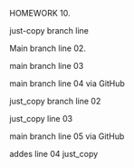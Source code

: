 HOMEWORK 10.

just-copy branch line

Main branch line 02.

main branch line 03

main branch line 04 via GitHub

just_copy branch line 02

just_copy line 03

main branch line 05 via GitHub

addes line 04 just_copy
